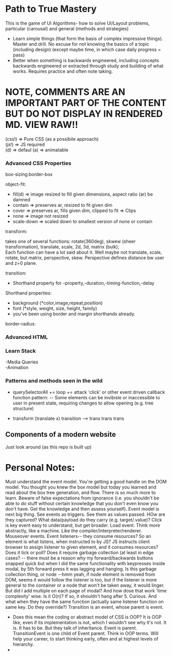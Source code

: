 # Path to True Mastery
This is the game of UI Algorithms- how to solve UI/Layout problems, particular (carousal) and general (methods and strategies)
- Learn simple things (that form the basis of complex impressive things). Master and drill. No excuse for not knowing the basics of a topic (including design) (except maybe time, in which case daily progress = pass)
- Better when something is backwards engineered, including concepts backwards engineered or extracted through study and building of what works. Requires practice and often note taking. 

# NOTE, COMMENTS ARE AN IMPORTANT PART OF THE CONTENT BUT DO NOT DISPLAY IN RENDERED MD. VIEW RAW!!
<!-- easier on the eyes for author to read -->

(css!) => Pure CSS (as a possibile approach)  
(js!) => JS required  
(d) => defaul
(a) => animatable

### Advanced CSS Properties

box-sizing:border-box 
<!-- enables including padding and border in an element's total w+h -->

object-fit: 
<!-- how an <img> or <video> should be resized to fit its container. -->
 <!-- Options:  -->
  - fill(d) => image resized to fill given dimensions, aspect ratio (ar) be damned
  - contain => preserves ar, resized to fit given dim
  - cover => preserves ar, fills given dim, clipped to fit => Clips
  - none => image not resized
  - scale-down => scaled down to smallest version of none or contain

transform: 
<!-- VERY POWERFUL PROPERTY in Modern Web Design -->
<!-- Rotate, scale, move or skew 2d or 3d element  -->
<!-- Learn transform and discover one of basic most powerful rendering UI tools. Can't do great CSS without transform -->
<!-- Modifies co-ordinate space of CSS visual formatting model -->
<!-- Options -->
takes one of several functions: rotate(360deg), skwew (sheer transformation), translate, scale, 2d, 3d, matrix (bulk);  
Each function can have a lot said about it. Well maybe not translate, scale, rotate, but matrix, perspective, skew.
Perspective defines distance bw user and z=0 plane.  

transition: 
 - Shorthand property for -property,-duration,-timing-function,-delay

Shorthand properties:
<!-- warning, if values aren't set in shorthand they override previous values with inherit -->
- background (*color,image,repeat,position)
- font (*style, weight, size, height, family)
- you've been using border and margin shorthands already. 

border-radius:
<!-- You know what it does, you've used it. To remember it, think about it's name  -->
<!-- It also has a 1-to-4 value syntax (like margin or padding) -->
<!-- Ergo you can style individual corners differently -->

### Advanced HTML  


### Learn Stack
-Media Queries  
-Animation  

### Patterns and methods seen in the wild

- querySelectorAll += loop += attack 'click' or other event driven callback function pattern:
  -- Some elements can be invibisle or inaccessible to user in present state, requiring changes to allow opening (e.g. tree structure)

- transform (translate x) transition --> trans trans trans

## Components of a modern website  
Just look around (as this repo is built up)


# Personal Notes:
Must understand the event model. You're getting a good handle on the DOM model. You thought you knew the box model but today you learned and read about the box tree generation, and flow. There is so much more to learn. Beware of false expectations from ignorance (i.e. you shouldn't be able to do stuff without certain knowledge that you don't even know you don't have. Get the knowledge and then assess yourself).
Event model is next big thing. See events as triggers. See them as values passed. HOw are they captured? What data/payload do they carry (e.g. target/.value)? Click is key event easy to understand, but get broader. Load event. Think more abstractly, like a machine. Like the compiler/interpreter/renderer. Mouseover events. Event listeners-- they consume resources? So an element is what listens, when instructed to by JS? JS instructs client browser to assign listener to given element, and it consumes resources? Does it tick or poll? Does it require garbage collection (at least in edge cases? -- there must be a reason why my forward/backwards buttons snapped quick but when I did the same functionality with keypresses inside modal, by 5th forward press it was lagging and hanging. Is this garbage collection thing, or node --hmm yeah, if node element is removed from DOM, seems it would follow the listener is too, but if the listener is more general to the container or a node that won't be taken away, it would linger. But did I add multiple on each page of modal? And how dose that work 'time complexity' wise. Is it O(n)? If so, it shouldn't hang after 5. Curious. And what when they have the same function (actually same listener function on same key. Do they override?)
Transition is an event, whose parent is event. 
- Does this mean the coding or abstract model of CSS is OOP? It is OOP like, even if its implementation is not, which I wouldn't see why it's not. It is. It has to be. But they talk of inheritance. Event is parent. TransitionEvent is one child of Event parent. Think in OOP terms. Will help your career, to start thinking early, often and at highest levels of hierarchy. 
-   